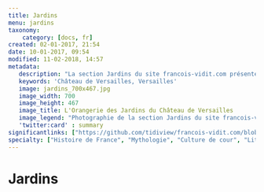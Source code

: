 ```yaml
---
title: Jardins
menu: jardins
taxonomy:
    category: [docs, fr]
created: 02-01-2017, 21:54
date: 10-01-2017, 09:54
modified: 11-02-2018, 14:57
metadata:
   description: "La section Jardins du site francois-vidit.com présente des extraits de texte de la littérature impériale romaine, principalement Ovide, afin d'approfondir les sujets mythologiques des différentes œuvres de la culture de cour présentés dans les jardins du Palais de Versailles, que ce soit Latone ou Apollon."
   keywords: 'Château de Versailles, Versailles'
   image: jardins_700x467.jpg
   image_width: 700
   image_height: 467
   image_title: L'Orangerie des Jardins du Château de Versailles
   image_legend: "Photographie de la section Jardins du site francois-vidit.com"
   'twitter:card' : summary
significantlinks: ["https://github.com/tidiview/francois-vidit.com/blob/develop/user/sites/docs/pages/01.home/02.versailles/02.jardins/chapter.fr.md"]
specialty: ["Histoire de France", "Mythologie", "Culture de cour", "Littérature de l'Empire Romain", "Littérature romaine impériale", "Château de Versailles", "Jardins"]
---
```


# Jardins